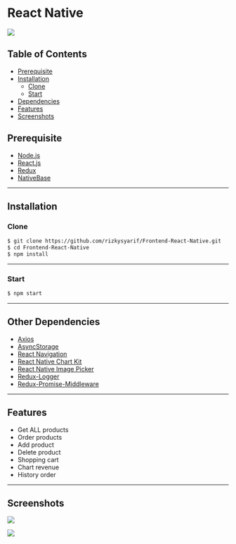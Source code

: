 # React Native
![](https://lh3.googleusercontent.com/6YUIDaTmMUR3NcKQ9aZ1GjHdbRt1T9yYlvyrZAA7jZ2e_COkpj-SVRyBoPZ0fNWGfKsyfp5lannSFZmTDk983a9pgshDtbHmu00OnHbfd9qgPerHctVnLQio9SigwZ-yGsGf0uD9lVpWU6lUV5JJhoDE8a2EPzI-shitpC6u19lQR0mwF3VXNDWr8ku590eh88429ppjEKgq9bACeTG-dn5ObBGBNjd7uJ4MnlAO_jbElk7kiG5z5ZoyLCLvpDnSzSW1oyE81h8ZoTgNxNI43YAEO_KZJ4rDyUANga8mTeUtY01JXD6AyJPBJkqpaxSy62DGWVK_FMrVj-zx5w-ln9n8WthrX-bzZMUIqRs9x1u80qNs9j1vnxMwwg1bs6ZSezfwL_cHvbsAhxvKsjbHwDqr3jO7B7rH13tYUICK7KTot_XJDAN05AbYJ439ebYKMgVIGwUDxrBzADctpirsLDGqgrDlMlJLwFpbwLsy2U-v1UuJAsQSiaSamYSYenwOmaZUJf3g5czJbYCCpUhvRWgGDiAdNa8Ao4TsAStvxPLbFdYVActZrSt7YAFJoxXYn1F3g3rDxu7Jz-318xT4ERDQ3-2zvP2IOfUjhsLtP8YWbPIdWp79TPubJw=w1165-h757)
## Table of Contents

- [Prerequisite](#prerequisite)
- [Installation](#installation)
  - [Clone](#clone)
  - [Start](#start)
- [Dependencies](#other-dependencies)
- [Features](#features)
- [Screenshots](#screenshots)



## Prerequisite

- [Node.js](https://nodejs.org/en/)
- [React.js](https://facebook.github.io/react-native/)
- [Redux](https://react-redux.js.org/)
- [NativeBase](https://nativebase.io/)

---

## Installation

### Clone

```bash
$ git clone https://github.com/rizkysyarif/Frontend-React-Native.git
$ cd Frontend-React-Native
$ npm install
```

---

### Start

```bash
$ npm start
```

---

## Other Dependencies

- [Axios](https://www.npmjs.com/package/axios)
- [AsyncStorage](https://facebook.github.io/react-native/docs/asyncstorage)
- [React Navigation](https://reactnavigation.org/)
- [React Native Chart Kit](https://www.npmjs.com/package/react-native-chart-kit)
- [React Native Image Picker](https://github.com/react-native-community/react-native-image-picker)
- [Redux-Logger](https://www.npmjs.com/package/redux-logger)
- [Redux-Promise-Middleware](https://www.npmjs.com/package/redux-promise-middleware)

---

## Features

- Get ALL products
- Order products
- Add product
- Delete product
- Shopping cart
- Chart revenue
- History order

---
 ## Screenshots
 
![](https://lh3.googleusercontent.com/8VA9Ij0tdWDp4WGlvWqZW9TbqhkwIagCHhPeDj-7lOaZ2rD75jJNnA9rrBUDBWa_SBneEWNFKTGz4wB3g7d5XfuYrktM_5LvIkThnNF9B3s59pVqfALBtKZM6xMzfxPOd04pYOJstvoONlScXzi_qkUqNeUoZcGUt89LK6J3XS6Iu5r8t0Vxpqg1Qf_4puCTuuxC-DhhN5km83Z0jDifiOJHRNfbWyXb1gwG-jxkPff5F7iwTfgBlVxxpgrZrOkAg40mJMIbBLFwXTmNR6IbBPEpmcj6gLy12a20GBpNRSgQOQO5TnpJUXN4hpzSEgfQ8acCXJwTe-WFqRk-2nNPYRnQMP5GS5TSSebP6gig10naTuES6ThvcH3jnQVTQJcKnG6vMB1tbjQ0AHDKpf5Wlb1O_uUXMMVJ9MaB5nbC0OLNKfXgLxLiF_XiSmS3JJZR6neVJlcifQ20T39VfhhI0k9_JOlrZeUOX4_kI-jJxVToHmxYBpG5ScWYyw-qz1SKxzmDURDqjl9SD675KLPgw2U5XJP3PTnqN8qvSwERvK0xK7OqTLOTz2q9MZTo3nilUIynXeDq2tEr7C9cEMEUCaSBCo838UR1Lje0fa9lll9VPQvtG49GUQZJqg=w1165-h757)


![](https://lh3.googleusercontent.com/edl5D3d772h_CdzZxwL6HuvmspKd5-JvB_5BRNIazDKru7mWMIH7q_HWoLJf2Iw564m1EL2FrTdiLLCLTiFv8GmEcT-NxCKdz6OtX8SRy5JoOmnbQH8Uz5AFUZdtooCwkGWLGNjPZdJfCkg3MjPu_TlT5gSM2djPBKp9nqdxOl1_BfDMVCd9WwqA2mi-oCE-3XUy8fex3H6C23qPjxv5cAemVASME44UUDDDEQTpg95QGh0U4q-DSc7lm-bzG4nW6NA3MptPul1gWWf0UfI_ZtmlMX-eaX4w4ub3kjjPSMTb5TznhxlNzw8ds_kSjTxTgf2F1KK5jEPPNwipDGqVbICYMpkBlUJ3Jtc-H7xzIUrJnyukD3SbaZoycRg4ZUzLLBOPAWwsd5XmMwcdeX_W7n7cuce40xYmoBg1vEXZdOfsTiVv-5FnROhU9yFc3jolJzg95nHleLhaUL9vPpY_Qfsiz6v45zEzdUAiUkJqqqC-VTtGSaDPb7jsJafwMoNcMxQXp-ZvGcOdhytmWVWoWvQfJDM4kDpS_CLgQNAnEFZxJbijxPZfimgUqQWFb845fm8HPLrj3ehRi5hM_LcbUOftCRGDo32fQJ6evhprLJTiebwHJhYIBDpCgA=w1165-h757)
